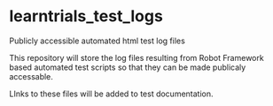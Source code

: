 # learntrials_test_logs
Publicly accessible automated html test log files

This repository will store the log files resulting from Robot Framework based automated test scripts so that they can be made publicaly accessable.

LInks to these files will be added to test documentation.
